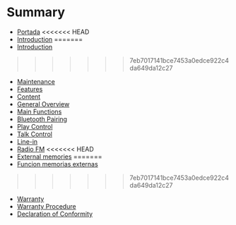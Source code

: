 # Summary

* [Portada](00-Portada.md)
<<<<<<< HEAD
* [Introduction](01-introduction.md)
=======
* [Introduction](01-Introduction.md)
>>>>>>> 7eb7017141bce7453a0edce922c4da649da12c27
* [Maintenance](02-maintenance.md)
* [Features](03-features.md)
* [Content](04-content.md)
* [General Overview](05-general_overview.md)
* [Main Functions](06-main_functions.md)
* [Bluetooth Pairing](07-bluetooth_pairing.md)
* [Play Control](08-play_control.md)
* [Talk Control](09-talk_control.md)
* [Line-in](10-line_in.md)
* [Radio FM](11-radio_fm.md)
<<<<<<< HEAD
* [External memories](12-external_memories.md)
=======
* [Funcion memorias externas](12-external_memories.md)
>>>>>>> 7eb7017141bce7453a0edce922c4da649da12c27
* [Warranty](13-warranty.md)
* [Warranty Procedure](14-warranty_procedure.md)
* [Declaration of Conformity](15-Declaration_of_conformity.md)

